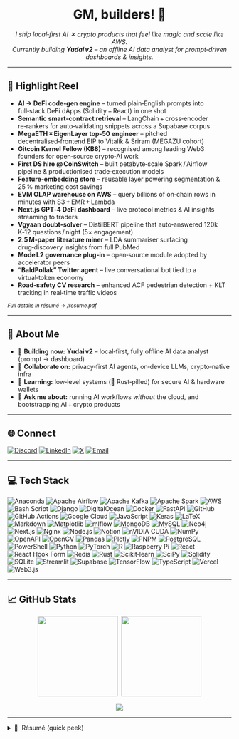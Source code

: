 <!-- -----------------------------------------------------------
📜 PRANAY KUNDU • @pranay5255
----------------------------------------------------------- -->

<h1 align="center">
  GM, builders! 👋
</h1>

<p align="center">
  <em>I ship local‑first AI ✕ crypto products that feel like magic and scale like AWS.<br>
  Currently building <strong>Yudai v2</strong> – an offline AI data analyst for prompt‑driven dashboards & insights.</em>
</p>

---

## 🚀 Highlight Reel
<!-- Quick, brag‑worthy wins that scream “10× builder” -->

- **AI → DeFi code‑gen engine** – turned plain‑English prompts into full‑stack DeFi dApps (Solidity + React) in one shot  
- **Semantic smart‑contract retrieval** – LangChain + cross‑encoder re‑rankers for auto‑validating snippets across a Supabase corpus  
- **MegaETH × EigenLayer top‑50 engineer** – pitched decentralised‑frontend EIP to Vitalik & Sriram (MEGAZU cohort)  
- **Gitcoin Kernel Fellow (KB8)** – recognised among leading Web3 founders for open‑source crypto‑AI work  
- **First DS hire @ CoinSwitch** – built petabyte‑scale Spark / Airflow pipeline & productionised trade‑execution models  
- **Feature‑embedding store** – reusable layer powering segmentation & 25 % marketing cost savings  
- **EVM OLAP warehouse on AWS** – query billions of on‑chain rows in minutes with S3 + EMR + Lambda  
- **Next.js GPT‑4 DeFi dashboard** – live protocol metrics & AI insights streaming to traders  
- **Vgyaan doubt‑solver** – DistilBERT pipeline that auto‑answered 120k K‑12 questions / night (5× engagement)  
- **2.5 M‑paper literature miner** – LDA summariser surfacing drug‑discovery insights from full PubMed  
- **Mode L2 governance plug‑in** – open‑source module adopted by accelerator peers  
- **“BaldPollak” Twitter agent** – live conversational bot tied to a virtual‑token economy  
- **Road‑safety CV research** – enhanced ACF pedestrian detection + KLT tracking in real‑time traffic videos  

<sub>*Full details in&nbsp;résumé → /resume.pdf*</sub>

---

## 💫 About Me
- 🔭 **Building now:** **Yudai v2** – local‑first, fully offline AI data analyst (prompt → dashboard)  
- 🤝 **Collaborate on:** privacy‑first AI agents, on‑device LLMs, crypto‑native infra  
- 🧠 **Learning:** low‑level systems (🦀 Rust‑pilled) for secure AI & hardware wallets  
- 💬 **Ask me about:** running AI workflows *without* the cloud, and bootstrapping AI + crypto products  

---

## 🌐 Connect
[![Discord](https://img.shields.io/badge/Discord-%237289DA?style=for-the-badge&logo=discord&logoColor=white)](https://discord.gg/pranay5255)
[![LinkedIn](https://img.shields.io/badge/LinkedIn-%230077B5?style=for-the-badge&logo=linkedin&logoColor=white)](https://linkedin.com/in/pranay5255)
[![X](https://img.shields.io/badge/X-%23000000?style=for-the-badge&logo=x&logoColor=white)](https://x.com/pranay5255)
[![Email](https://img.shields.io/badge/Email-D14836?style=for-the-badge&logo=gmail&logoColor=white)](mailto:pranay5255@yahoo.com)

---

## 💻 Tech Stack
<!-- Full union of all technologies you listed – no badge left behind! -->
![Anaconda](https://img.shields.io/badge/Anaconda-%2344A833.svg?style=plastic&logo=anaconda&logoColor=white)
![Apache Airflow](https://img.shields.io/badge/Apache%20Airflow-017CEE?style=plastic&logo=apacheairflow&logoColor=white)
![Apache Kafka](https://img.shields.io/badge/Apache%20Kafka-000?style=plastic&logo=apachekafka)
![Apache Spark](https://img.shields.io/badge/Apache%20Spark-FDEE21?style=plastic&logo=apachespark&logoColor=black)
![AWS](https://img.shields.io/badge/AWS-%23FF9900.svg?style=plastic&logo=amazon-aws&logoColor=white)
![Bash Script](https://img.shields.io/badge/Bash%20Script-%23121011.svg?style=plastic&logo=gnu-bash&logoColor=white)
![Django](https://img.shields.io/badge/Django-%23092E20.svg?style=plastic&logo=django&logoColor=white)
![DigitalOcean](https://img.shields.io/badge/DigitalOcean-%230167ff.svg?style=plastic&logo=digitalocean&logoColor=white)
![Docker](https://img.shields.io/badge/Docker-%230db7ed.svg?style=plastic&logo=docker&logoColor=white)
![FastAPI](https://img.shields.io/badge/FastAPI-005571?style=plastic&logo=fastapi&logoColor=white)
![GitHub](https://img.shields.io/badge/GitHub-%23121011.svg?style=plastic&logo=github&logoColor=white)
![GitHub Actions](https://img.shields.io/badge/GitHub%20Actions-%232671E5.svg?style=plastic&logo=githubactions&logoColor=white)
![Google Cloud](https://img.shields.io/badge/Google%20Cloud-%234285F4.svg?style=plastic&logo=google-cloud&logoColor=white)
![JavaScript](https://img.shields.io/badge/JavaScript-%23323330.svg?style=plastic&logo=javascript&logoColor=%23F7DF1E)
![Keras](https://img.shields.io/badge/Keras-%23D00000.svg?style=plastic&logo=Keras&logoColor=white)
![LaTeX](https://img.shields.io/badge/LaTeX-%23008080.svg?style=plastic&logo=latex&logoColor=white)
![Markdown](https://img.shields.io/badge/Markdown-%23000000.svg?style=plastic&logo=markdown&logoColor=white)
![Matplotlib](https://img.shields.io/badge/Matplotlib-%23ffffff.svg?style=plastic&logo=matplotlib&logoColor=black)
![mlflow](https://img.shields.io/badge/mlflow-%23d9ead3.svg?style=plastic&logo=numpy&logoColor=blue)
![MongoDB](https://img.shields.io/badge/MongoDB-%234ea94b.svg?style=plastic&logo=mongodb&logoColor=white)
![MySQL](https://img.shields.io/badge/MySQL-4479A1.svg?style=plastic&logo=mysql&logoColor=white)
![Neo4j](https://img.shields.io/badge/Neo4j-008CC1.svg?style=plastic&logo=neo4j&logoColor=white)
![Next.js](https://img.shields.io/badge/Next.js-black?style=plastic&logo=next.js&logoColor=white)
![Nginx](https://img.shields.io/badge/Nginx-%23009639.svg?style=plastic&logo=nginx&logoColor=white)
![Node.js](https://img.shields.io/badge/Node.js-6DA55F.svg?style=plastic&logo=node.js&logoColor=white)
![Notion](https://img.shields.io/badge/Notion-%23000000.svg?style=plastic&logo=notion&logoColor=white)
![nVIDIA CUDA](https://img.shields.io/badge/CUDA-000000.svg?style=plastic&logo=nvidia&logoColor=green)
![NumPy](https://img.shields.io/badge/NumPy-%23013243.svg?style=plastic&logo=numpy&logoColor=white)
![OpenAPI](https://img.shields.io/badge/OpenAPI%20Spec-%23000000.svg?style=plastic&logo=openapiinitiative&logoColor=white)
![OpenCV](https://img.shields.io/badge/OpenCV-%23white.svg?style=plastic&logo=opencv&logoColor=white)
![Pandas](https://img.shields.io/badge/Pandas-%23150458.svg?style=plastic&logo=pandas&logoColor=white)
![Plotly](https://img.shields.io/badge/Plotly-%233F4F75.svg?style=plastic&logo=plotly&logoColor=white)
![PNPM](https://img.shields.io/badge/PNPM-%234a4a4a.svg?style=plastic&logo=pnpm&logoColor=f69220)
![PostgreSQL](https://img.shields.io/badge/Postgres-%23316192.svg?style=plastic&logo=postgresql&logoColor=white)
![PowerShell](https://img.shields.io/badge/PowerShell-%235391FE.svg?style=plastic&logo=powershell&logoColor=white)
![Python](https://img.shields.io/badge/Python-3670A0.svg?style=plastic&logo=python&logoColor=ffdd54)
![PyTorch](https://img.shields.io/badge/PyTorch-%23EE4C2C.svg?style=plastic&logo=PyTorch&logoColor=white)
![R](https://img.shields.io/badge/R-%23276DC3.svg?style=plastic&logo=r&logoColor=white)
![Raspberry Pi](https://img.shields.io/badge/Raspberry%20Pi-C51A4A.svg?style=plastic&logo=raspberry-pi&logoColor=white)
![React](https://img.shields.io/badge/React-%2320232a.svg?style=plastic&logo=react&logoColor=%2361DAFB)
![React Hook Form](https://img.shields.io/badge/React%20Hook%20Form-%23EC5990.svg?style=plastic&logo=reacthookform&logoColor=white)
![Redis](https://img.shields.io/badge/Redis-%23DD0031.svg?style=plastic&logo=redis&logoColor=white)
![Rust](https://img.shields.io/badge/Rust-%23000000.svg?style=plastic&logo=rust&logoColor=white)
![Scikit‑learn](https://img.shields.io/badge/Scikit--learn-%23F7931E.svg?style=plastic&logo=scikit-learn&logoColor=white)
![SciPy](https://img.shields.io/badge/SciPy-%230C55A5.svg?style=plastic&logo=scipy&logoColor=white)
![Solidity](https://img.shields.io/badge/Solidity-%23363636.svg?style=plastic&logo=solidity&logoColor=white)
![SQLite](https://img.shields.io/badge/SQLite-%2307405e.svg?style=plastic&logo=sqlite&logoColor=white)
![Streamlit](https://img.shields.io/badge/Streamlit-%23FE4B4B.svg?style=plastic&logo=streamlit&logoColor=white)
![Supabase](https://img.shields.io/badge/Supabase-3ECF8E.svg?style=plastic&logo=supabase&logoColor=white)
![TensorFlow](https://img.shields.io/badge/TensorFlow-%23FF6F00.svg?style=plastic&logo=tensorflow&logoColor=white)
![TypeScript](https://img.shields.io/badge/TypeScript-%23007ACC.svg?style=plastic&logo=typescript&logoColor=white)
![Vercel](https://img.shields.io/badge/Vercel-%23000000.svg?style=plastic&logo=vercel&logoColor=white)
![Web3.js](https://img.shields.io/badge/Web3.js-F16822.svg?style=plastic&logo=web3.js&logoColor=white)

---

## 📈 GitHub Stats
<p align="center">
  <img src="https://github-readme-stats.vercel.app/api?username=pranay5255&show_icons=true&theme=radical&hide_border=true" height="180">&nbsp;
  <img src="https://github-readme-stats.vercel.app/api/top-langs/?username=pranay5255&layout=compact&theme=radical&hide_border=true" height="180">
</p>

<p align="center">
  <img src="https://github-profile-trophy.vercel.app/?username=pranay5255&theme=radical&no-frame=true&margin-w=4">
</p>

---

<details>
<summary>📜 &nbsp;Résumé (quick peek)</summary>

> **Senior ML / Crypto Engineer** • 8 yrs in AI, 2 yrs in Web3  
> **Domains:** LLMs, on‑chain analytics, DeFi infra, distributed data systems  
> **Highlights:** Built prompt‑to‑dApp generator, petabyte‑scale EVM OLAP, MEGAETH top‑50, Gitcoin KB8 fellow  
> **Mission:** Democratise AI + crypto tooling through local‑first, privacy‑preserving software.

</details>

<!-- -----------------------------------------------------------
🥷 ᕙ(⇀‸↼‶)ᕗ Built with grit, curiosity & too much ☕
----------------------------------------------------------- -->
